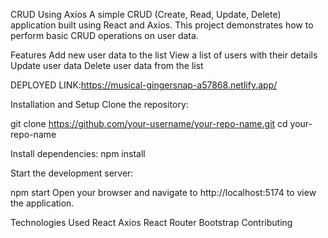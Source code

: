 CRUD Using Axios
A simple CRUD (Create, Read, Update, Delete) application built using React and Axios. This project demonstrates how to perform basic CRUD operations on user data.

Features
Add new user data to the list
View a list of users with their details
Update user data
Delete user data from the list

DEPLOYED LINK:https://musical-gingersnap-a57868.netlify.app/

Installation and Setup
Clone the repository:

git clone https://github.com/your-username/your-repo-name.git
cd your-repo-name

Install dependencies:
npm install


Start the development server:

npm start
Open your browser and navigate to http://localhost:5174 to view the application.

Technologies Used
React
Axios
React Router
Bootstrap
Contributing
